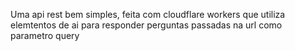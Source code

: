 Uma api rest bem simples, feita com cloudflare workers que utiliza elemtentos de ai para responder perguntas passadas na url como parametro query

